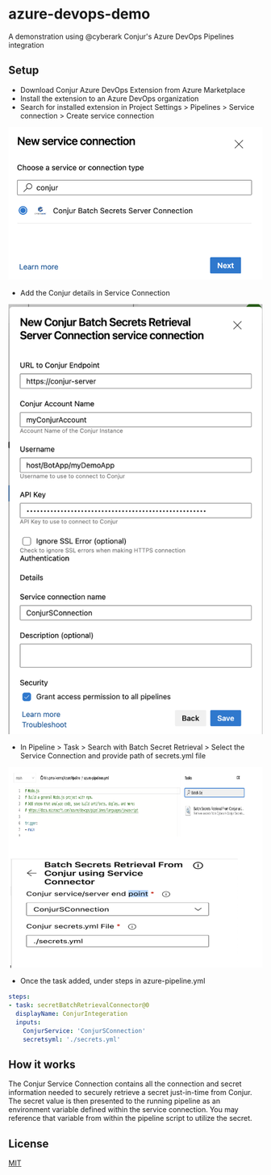 # azure-devops-demo
A demonstration using @cyberark Conjur's Azure DevOps Pipelines integration

## Setup

* Download Conjur Azure DevOps Extension from Azure Marketplace
* Install the extension to an Azure DevOps organization
* Search for installed extension in Project Settings > Pipelines > Service connection > Create service connection

![image](https://github.com/Nirupma-Verma/AzurePipeline/blob/main/images/service-connection.png?raw=true)

* Add the Conjur details in Service Connection 

![image](https://github.com/Nirupma-Verma/AzurePipeline/blob/main/images/setupSC.png?raw=true)

* In Pipeline > Task > Search with Batch Secret Retrieval > Select the Service Connection and provide path of secrets.yml file

![image](https://github.com/Nirupma-Verma/AzurePipeline/blob/main/images/pipelineTask.png?raw=true)

* Once the task added, under steps in azure-pipeline.yml 

```yaml
steps:
- task: secretBatchRetrievalConnector@0
  displayName: ConjurIntegeration
  inputs:
    ConjurService: 'ConjurSConnection'
    secretsyml: './secrets.yml'
```

## How it works

The Conjur Service Connection contains all the connection and secret information needed to securely retrieve a secret just-in-time from Conjur.  The secret value is then presented to the running pipeline as an environment variable defined within the service connection.  You may reference that variable from within the pipeline script to utilize the secret.

## License

[MIT](LICENSE)


